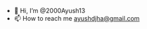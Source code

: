 - 👋 Hi, I’m @2000Ayush13
- 📫 How to reach me ayushdjha@gmail.com

<!---
2000Ayush13/2000Ayush13 is a ✨ special ✨ repository because its `README.md` (this file) appears on your GitHub profile.
You can click the Preview link to take a look at your changes.
--->

